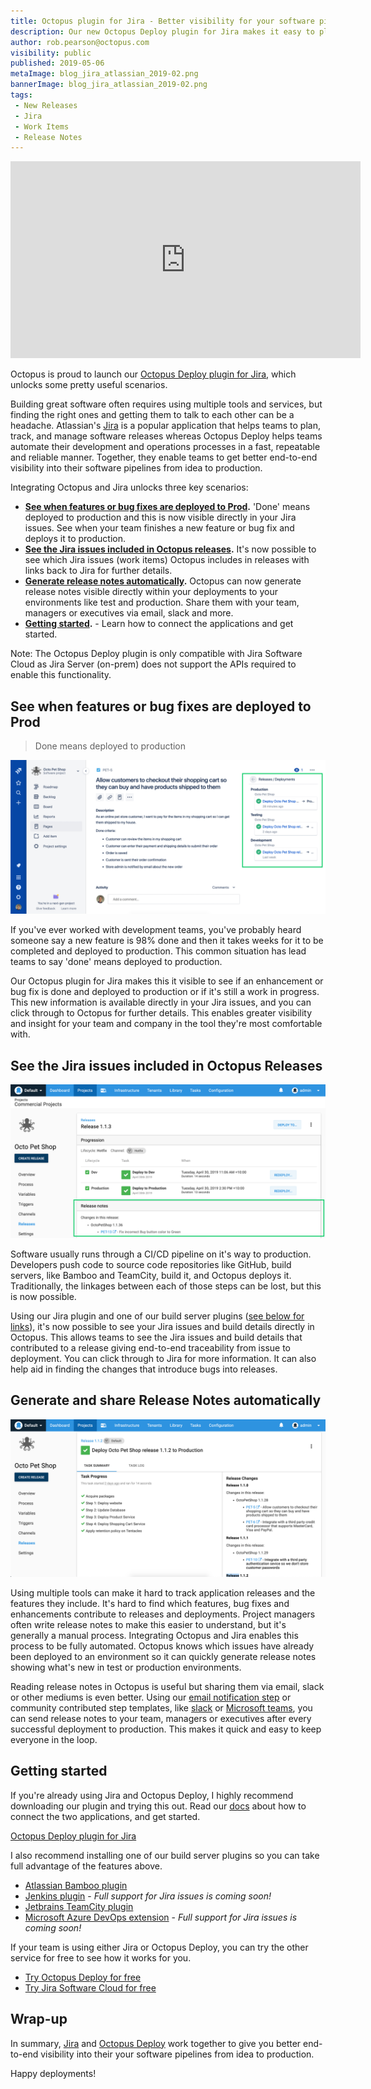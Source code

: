 ```yaml
---
title: Octopus plugin for Jira - Better visibility for your software pipeline
description: Our new Octopus Deploy plugin for Jira makes it easy to plan, track and ship software with better end-to-end visibility of your software pipeline.
author: rob.pearson@octopus.com
visibility: public
published: 2019-05-06
metaImage: blog_jira_atlassian_2019-02.png
bannerImage: blog_jira_atlassian_2019-02.png
tags:
 - New Releases
 - Jira
 - Work Items
 - Release Notes
---
```


<iframe width="560" height="315" src="https://www.youtube.com/embed/7wWLM0rzVQ4" frameborder="0" allowfullscreen></iframe>

Octopus is proud to launch our [Octopus Deploy plugin for Jira](https://marketplace.atlassian.com/apps/1220376/octopus-deploy-for-jira), which unlocks some pretty useful scenarios. 

Building great software often requires using multiple tools and services, but finding the right ones and getting them to talk to each other can be a headache. Atlassian's [Jira](https://atlassian.com/jira) is a popular application that helps teams to plan, track, and manage software releases whereas Octopus Deploy helps teams automate their development and operations processes in a fast, repeatable and reliable manner. Together, they enable teams to get better end-to-end visibility into their software pipelines from idea to production.

Integrating Octopus and Jira unlocks three key scenarios: 

* **[See when features or bug fixes are deployed to Prod](/blog/2019-05/octopus-jira-integration/index.md#see-when-features-or-bug-fixes-are-deployed-to-prod).** 'Done' means deployed to production and this is now visible directly in your Jira issues. See when your team finishes a new feature or bug fix and deploys it to production. 
* **[See the Jira issues included in Octopus releases](/blog/2019-05/octopus-jira-integration/index.md#see-the-jira-issues-included-in-octopus-releases).** It's now possible to see which Jira issues (work items) Octopus includes in releases with links back to Jira for further details.
* **[Generate release notes automatically](/blog/2019-05/octopus-jira-integration/index.md#generate-and-share-release-notes-automatically).** Octopus can now generate release notes visible directly within your deployments to your environments like test and production. Share them with your team, managers or executives via email, slack and more.
* **[Getting started](/blog/2019-05/octopus-jira-integration/index.md#getting-started).** - Learn how to connect the applications and get started.

Note: The Octopus Deploy plugin is only compatible with Jira Software Cloud as Jira Server (on-prem) does not support the APIs required to enable this functionality.

## See when features or bug fixes are deployed to Prod

> Done means deployed to production

![Jira issue with deployment details](jira-issue-with-deployments.png "width=500")

If you've ever worked with development teams, you've probably heard someone say a new feature is 98% done and then it takes weeks for it to be completed and deployed to production. This common situation has lead teams to say 'done' means deployed to production. 

Our Octopus plugin for Jira makes this it visible to see if an enhancement or bug fix is done and deployed to production or if it's still a work in progress. This new information is available directly in your Jira issues, and you can click through to Octopus for further details.  This enables greater visibility and insight for your team and company in the tool they're most comfortable with. 

## See the Jira issues included in Octopus Releases

![Octopus release details](octopus-release-details.png "width=500")

Software usually runs through a CI/CD pipeline on it's way to production. Developers push code to source code repositories like GitHub, build servers, like Bamboo and TeamCity, build it, and Octopus deploys it. Traditionally, the linkages between each of those steps can be lost, but this is now possible.

Using our Jira plugin and one of our build server plugins ([see below for links](/blog/2019-05/octopus-jira-integration/index.md#getting-started)), it's now possible to see your Jira issues and build details directly in Octopus. This allows teams to see the Jira issues and build details that contributed to a release giving end-to-end traceability from issue to deployment. You can click through to Jira for more information. It can also help aid in finding the changes that introduce bugs into releases.

## Generate and share Release Notes automatically

![Octopus release notes](octopus-release-notes.png "width=500")

Using multiple tools can make it hard to track application releases and the features they include. It's hard to find which features, bug fixes and enhancements contribute to releases and deployments. Project managers often write release notes to make this easier to understand, but it's generally a manual process. Integrating Octopus and Jira enables this process to be fully automated. Octopus knows which issues have already been deployed to an environment so it can quickly generate release notes showing what's new in test or production environments. 

Reading release notes in Octopus is useful but sharing them via email, slack or other mediums is even better. Using our [email notification step](https://octopus.com/docs/deployment-process/steps/email-notifications) or community contributed step templates, like [slack](https://library.octopus.com/step-templates/99e6f203-3061-4018-9e34-4a3a9c3c3179/actiontemplate-slack-send-simple-notification) or [Microsoft teams](https://library.octopus.com/step-templates/110a8b1e-4da4-498a-9209-ef8929c31168/actiontemplate-microsoft-teams-post-a-message), you can send release notes to your team, managers or executives after every successful deployment to production. This makes it quick and easy to keep everyone in the loop. 

## Getting started

If you're already using Jira and Octopus Deploy, I highly recommend downloading our plugin and trying this out. Read our [docs](https://octopus.com/docs/api-and-integration/metadata/jira) about how to connect the two applications, and get started.

[Octopus Deploy plugin for Jira](https://marketplace.atlassian.com/apps/1220376/octopus-deploy-for-jira) 

I also recommend installing one of our build server plugins so you can take full advantage of the features above. 

* [Atlassian Bamboo plugin](https://marketplace.atlassian.com/apps/1217235/octopus-deploy-bamboo-add-on)
* [Jenkins plugin](https://plugins.jenkins.io/octopusdeploy) - _Full support for Jira issues is coming soon!_
* [Jetbrains TeamCity plugin](https://plugins.jetbrains.com/plugin/9038-octopus-deploy-integration)
* [Microsoft Azure DevOps extension]() - _Full support for Jira issues is coming soon!_

If your team is using either Jira or Octopus Deploy, you can try the other service for free to see how it works for you. 

* [Try Octopus Deploy for free](https://octopus.com/trial)
* [Try Jira Software Cloud for free](https://www.atlassian.com/software/jira/try)

## Wrap-up

In summary, [Jira](https://atlassian.com/jira) and [Octopus Deploy](https://octopus.com) work together to give you better end-to-end visibility into their your software pipelines from idea to production.

Happy deployments!

